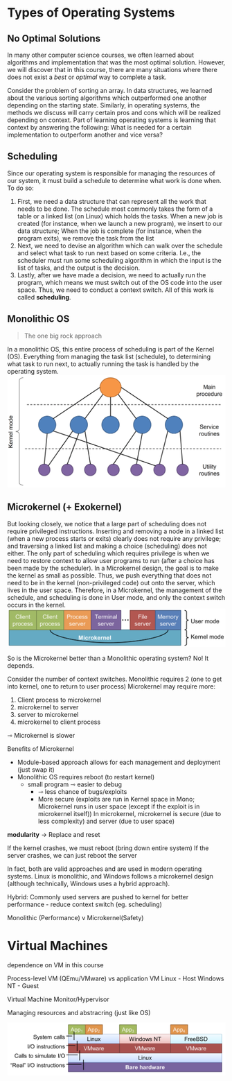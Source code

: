 # Types of Operating Systems
## No Optimal Solutions
In many other computer science courses, we often learned about algorithms and implementation that was the most optimal solution. However, we will discover that in this course, there are many situations where there does not exist a *best* or *optimal* way to complete a task.

Consider the problem of sorting an array. In data structures, we learned about the various sorting algorithms which outperformed one another depending on the starting state. Similarly, in operating systems, the methods we discuss will carry certain pros and cons which will be realized depending on context. Part of learning operating systems is learning that context by answering the following: What is needed for a certain implementation to outperform another and vice versa?

## Scheduling
Since our operating system is responsible for managing the resources of our system, it must build a schedule to determine what work is done when. To do so:
1. First, we need a data structure that can represent all the work that needs to be done. The schedule most commonly takes the form of a table or a linked list (on Linux) which holds the tasks. When a new job is created (for instance, when we launch a new program), we insert to our data structure; When the job is complete (for instance, when the program exits), we remove the task from the list
2. Next, we need to devise an algorithm which can walk over the schedule and select what task to run next based on some criteria. I.e., the scheduler must run some scheduling algorithm in which the input is the list of tasks, and the output is the decision.
3. Lastly, after we have made a decision, we need to actually run the program, which means we must switch out of the OS code into the user space. Thus, we need to conduct a context switch.
All of this work is called **scheduling**.

## Monolithic OS
> The one big rock approach

In a monolithic OS, this entire process of scheduling is part of the Kernel (OS). Everything from managing the task list (schedule), to determining what task to run next, to actually running the task is handled by the operating system.
![Monolithic OS](Assets/Monolithic%20OS.png)

## Microkernel (+ Exokernel)
But looking closely, we notice that a large part of scheduling does not require privileged instructions. Inserting and removing a node in a linked list (when a new process starts or exits) clearly does not require any privilege; and traversing a linked list and making a choice (scheduling) does not either. The only part of scheduling which requires privilege is when we need to restore context to allow user programs to run (after a choice has been made by the scheduler). In a Microkernel design, the goal is to make the kernel as small as possible. Thus, we push everything that does not need to be in the kernel (non-privileged code) out onto the server, which lives in the user space. Therefore, in a Microkernel, the management of the schedule, and scheduling is done in User mode, and only the context switch occurs in the kernel. 
![](Assets/Microkernel.png)

So is the Microkernel better than a Monolithic operating system? No! It depends.

Consider the number of context switches.
Monolithic requires 2 (one to get into kernel, one to return to user process)
Microkernel may require more:
1. Client process to microkernel
2. microkernel to server
3. server to microkernel
4. microkernel to client process

⇾ Microkernel is slower


Benefits of Microkernel
- Module-based approach allows for each management and deployment (just swap it)
- Monolithic OS requires reboot (to restart kernel)
	- small program ⇾ easier to debug
		- ⇾ less chance of bugs/exploits
		- More secure (exploits are run in Kernel space in Mono; Microkernel runs in user space (except if the exploit is in microkernel itself))
In microkernel, microkernel is secure (due to less complexity) and server (due to user space)

**modularity** → Replace and reset

If the kernel crashes, we must reboot (bring down entire system)
If the server crashes, we can just reboot the server

In fact, both are valid approaches and are used in modern operating systems. Linux is monolithic, and Windows follows a microkernel design (although technically, Windows uses a hybrid approach).

Hybrid: Commonly used servers are pushed to kernel for better performance - reduce context switch
(eg. scheduling)

Monolithic (Performance) v Microkernel(Safety)

# Virtual Machines
dependence on VM in this course

Process-level VM (QEmu/VMware) vs application VM
Linux - Host
Windows NT - Guest

Virtual Machine Monitor/Hypervisor


Managing resources and abstracring (just like OS)

![](Assets/VM.png)